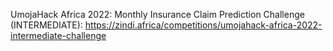 UmojaHack Africa 2022: Monthly Insurance Claim Prediction Challenge (INTERMEDIATE): https://zindi.africa/competitions/umojahack-africa-2022-intermediate-challenge
